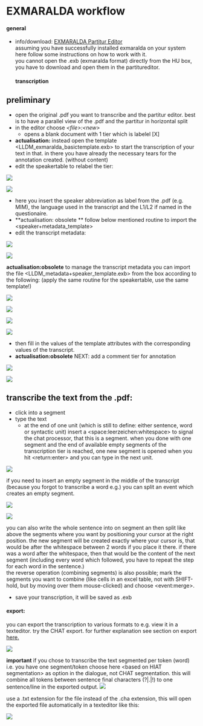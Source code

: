 # EXMARALDA workflow
#### general
- info/download: [EXMARALDA Partitur Editor][1]  
	assuming you have successfully installed exmaralda on your system here follow some instructions on how to work with it.  
	you cannot open the .exb (exmaralda format) directly from the HU box, you have to download and open them in the partitureditor.   
	#### transcription
## preliminary
- open the original .pdf you want to transcribe and the partitur editor. best is to have a parallel view of the .pdf and the partitur in horizontal split
- in the editor choose *\<file\>:\<new\>*
	- opens a blank document with 1 tier which is labelel  [X]
- **actualisation:** instead open the template \<LLDM\_exmaralda\_basictemplate.exb\> to start the transcription of your text in that. in there you have already the necessary tears for the annotation created. (without content)
- edit the speakertable to relabel the tier:

![][image-1]

![][image-2]

- here you insert the speaker abbreviation as label from the .pdf (e.g. MIM), the language used in the transcript and the L1/L2 if named in the questionaire.    
- **actualisation: obsolete ** follow below mentioned routine to import the \<speaker+metadata\_template\>
- edit the transcript metadata:

![][image-3]

![][image-4]

**actualisation:obsolete** to manage the transcript metadata you can import the file \<LLDM\_metadata+speaker\_template.exb\> from the box according to the following: (apply the same routine for the speakertable, use the same template!)

![][image-5]

![][image-6]

![][image-7]

![][image-8]

- then fill in the values of the template attributes with the corresponding values of the transcript. 
- **actualisation:obsolete** NEXT: add a comment tier for annotation

![][image-9]

![][image-10]

## transcribe the text from the .pdf:
- click into a segment
- type the text
	- at the end of one unit (which is still to define: either sentence, word or syntactic unit) insert a \<space:leerzeichen:whitespace\> to signal the chat processor, that this is a segment. when you done with one segment and the end of available empty segments of the transcription tier is reached, one new segment is opened when you hit \<return:enter\> and you can type in the next unit.

![][image-11]

if you need to insert an empty segment in the middle of the transcript (because you forgot to transcribe a word e.g.) you can split an event which creates an empty segment.

![][image-12]

![][image-13]

you can also write the whole sentence into on segment an then split like above the segments where you want by positioning your cursor at the right position. the new segment will be created exactly where your cursor is, that would be after the whitespace between 2 words if you place it there. if there was a word after the whitespace, then that would be the content of the next segment (including every word which followed, you have to repeat the step for each word in the sentence.)  
the reverse operation (combining segments) is also possible; mark the segments you want to combine (like cells in an excel table, not with SHIFT-hold, but by moving over them mouse-clicked) and choose \<event:merge\>.

- save your transcription, it will be saved as .exb

#### export:
you can export the transcription to various formats to e.g. view it in a texteditor.   try the CHAT export. for further explanation see section on export [here.][2]

![][image-14]

**important** if you chose to transcribe the text segmented per token (word) i.e. you have one segment/token choose here \<based on HIAT segmentation\> as option in the dialogue, not CHAT segmentation. this will combine all tokens between sentence final characters (?|.|!) to one sentence/line in the exported output.
![][image-15]

use a .txt extension for the file instead of the .cha extension, this will open the exported file automatically in a texteditor like this:

![][image-16]



[1]:	https://exmaralda.org/de/partitur-editor-de/
[2]:	e1_exmaralda.md

[image-1]:	https://ada-sub.dh-index.org/school/api/png/ses-overview/exm_2_1.png
[image-2]:	https://ada-sub.dh-index.org/school/api/png/ses-overview/exm_2_2.png
[image-3]:	https://ada-sub.dh-index.org/school/api/png/ses-overview/exm_2_2a.png
[image-4]:	https://ada-sub.dh-index.org/school/api/png/ses-overview/exm_2_2b.png
[image-5]:	https://ada-sub.dh-index.org/school/api/png/ses-overview/exm_2_7a.png
[image-6]:	https://ada-sub.dh-index.org/school/api/png/ses-overview/exm_2_7b.png
[image-7]:	https://ada-sub.dh-index.org/school/api/png/ses-overview/exm_2_7c.png
[image-8]:	https://ada-sub.dh-index.org/school/api/png/ses-overview/exm_2_7d.png
[image-9]:	https://ada-sub.dh-index.org/school/api/png/ses-overview/exm_2_3.png
[image-10]:	https://ada-sub.dh-index.org/school/api/png/ses-overview/exm_2_3b.png
[image-11]:	https://ada-sub.dh-index.org/school/api/png/ses-overview/exm_2_4.png
[image-12]:	https://ada-sub.dh-index.org/school/api/png/ses-overview/exm_2_4bb.png
[image-13]:	https://ada-sub.dh-index.org/school/api/png/ses-overview/exm_2_4cc.png
[image-14]:	https://ada-sub.dh-index.org/school/api/png/ses-overview/exm_2_5a.png
[image-15]:	https://ada-sub.dh-index.org/school/api/png/ses-overview/exm_2_5b.png
[image-16]:	https://ada-sub.dh-index.org/school/api/png/ses-overview/exm_2_6.png